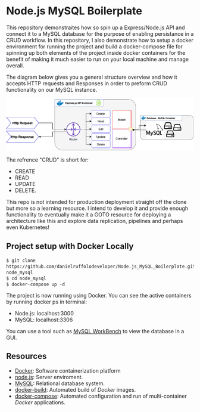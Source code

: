 # Node.js MySQL Boilerplate
This repository demonstraites how so spin up a Express/Node.js API and connect it to a MySQL database for the purpose of enabling persistance in a CRUD workflow.
In this repository, I also demonstrate how to setup a docker environment for running the project and build a docker-compose file for spinning up both elements of the project inside docker containers for the benefit of making it much easier to run on your local machine and manage overall. 

The diagram below gives you a general structure overview and how it accepts HTTP requests and Responses in order to preform CRUD functionality on our MySQL instance. 

![Screenshot](resources/img/1.png)


The refrence "CRUD" is short for:
- CREATE
- READ 
- UPDATE
- DELETE.

This repo is not intended for production deployment straight off the clone but more so a learning resource. I intend to develop it and provide enough functionality to eventually make it a GOTO resource for deploying a architecture like this and explore data replication, pipelines and perhaps even Kubernetes!



## Project setup with Docker Locally
```
$ git clone https://github.com/danielruffolodeveloper/Node.js_MySQL_Boilerplate.git node_mysql
$ cd node_mysql
$ docker-compose up -d
```
The project is now running using Docker. You can see the active containers by running docker ps in terminal:
- Node.js: localhost:3000
- MySQL: localhost:3306

You can use a tool such as [MySQL WorkBench] to view the database in a GUI. 

## Resources
+ [Docker]: Software containerization platform
+ [node.js]: Server enviroment.
+ [MySQL]: Relational database system.
+ [docker-build]: Automated build of *Docker* images.
+ [docker-compose]: Automated configuration and run of multi-container *Docker* applications.

[Microservices architecture]: http://microservices.io/patterns/microservices.html
[node image]: https://hub.docker.com/_/node/
[mongo image]: https://hub.docker.com/_/mongo/
[node.js]: http://nodejs.org
[Docker]: https://docs.docker.com/
[docker-compose]:https://docs.docker.com/compose/compose-file/
[docker-build]:https://docs.docker.com/engine/reference/builder/
[MySQL]:https://www.mysql.com/
[MySQL WorkBench]:https://www.mysql.com/products/workbench/

